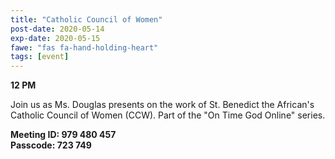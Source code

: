 ```yaml
---
title: "Catholic Council of Women"
post-date: 2020-05-14
exp-date: 2020-05-15
fawe: "fas fa-hand-holding-heart"
tags: [event]
---
```

**12 PM**

Join us as Ms. Douglas presents on the work of St. Benedict the African's Catholic Council of Women (CCW). Part of the "On Time God Online" series.

**Meeting ID: 979 480 457**
<br>
**Passcode: 723 749**